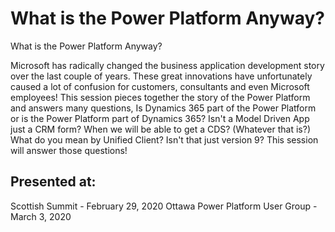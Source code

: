 # What is the Power Platform Anyway?
What is the Power Platform Anyway?  

Microsoft has radically changed the business application development story over the last couple of years.  These great innovations have unfortunately caused a lot of confusion for customers, consultants and even Microsoft employees!  This session pieces together the story of the Power Platform and answers many questions, Is Dynamics 365 part of the Power Platform or is the Power Platform part of Dynamics 365?  Isn't a Model Driven App just a CRM form?  When we will be able to get a CDS? (Whatever that is?)  What do you mean by Unified Client?  Isn't that just version 9?  This session will answer those questions!

## Presented at: 
Scottish Summit - February 29, 2020
Ottawa Power Platform User Group - March 3, 2020

